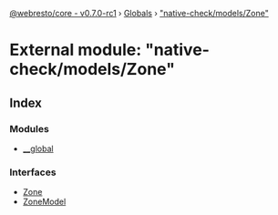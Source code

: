 [@webresto/core - v0.7.0-rc1](../README.md) › [Globals](../globals.md) › ["native-check/models/Zone"](_native_check_models_zone_.md)

# External module: "native-check/models/Zone"

## Index

### Modules

* [__global](_native_check_models_zone_.__global.md)

### Interfaces

* [Zone](../interfaces/_native_check_models_zone_.zone.md)
* [ZoneModel](../interfaces/_native_check_models_zone_.zonemodel.md)
